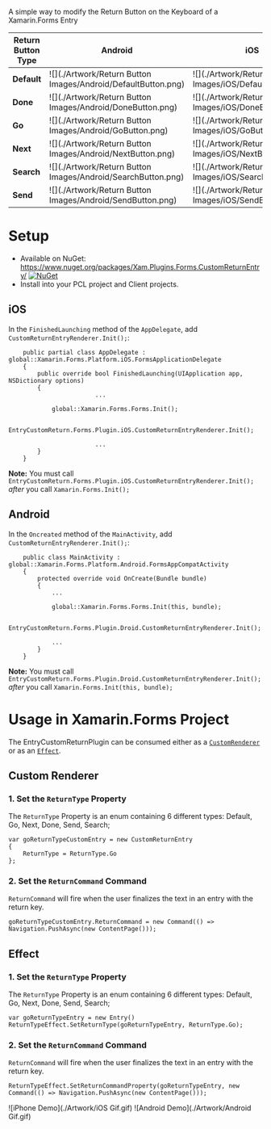 A simple way to modify the Return Button on the Keyboard of a Xamarin.Forms Entry

| Return Button Type | Android | iOS |
|--------------------|---------|-----|
| **Default**            |![](./Artwork/Return Button Images/Android/DefaultButton.png)|![](./Artwork/Return Button Images/iOS/DefaultButton.png)|
| **Done**            |![](./Artwork/Return Button Images/Android/DoneButton.png)|![](./Artwork/Return Button Images/iOS/DoneButton.png)|
| **Go**            |![](./Artwork/Return Button Images/Android/GoButton.png)|![](./Artwork/Return Button Images/iOS/GoButton.png)|
| **Next**            |![](./Artwork/Return Button Images/Android/NextButton.png)|![](./Artwork/Return Button Images/iOS/NextButton.png)|
| **Search**            |![](./Artwork/Return Button Images/Android/SearchButton.png)|![](./Artwork/Return Button Images/iOS/SearchButton.png)|
| **Send**            |![](./Artwork/Return Button Images/Android/SendButton.png)|![](./Artwork/Return Button Images/iOS/SendButton.png)|

# Setup 

* Available on NuGet: https://www.nuget.org/packages/Xam.Plugins.Forms.CustomReturnEntry/ [![NuGet](https://img.shields.io/nuget/v/Xam.Plugins.Forms.CustomReturnEntry.svg?label=NuGet)](https://www.nuget.org/packages/Xam.Plugins.Forms.CustomReturnEntry/)
* Install into your PCL project and Client projects.

## iOS
In the `FinishedLaunching` method of the `AppDelegate`, add `CustomReturnEntryRenderer.Init();`:
```
	public partial class AppDelegate : global::Xamarin.Forms.Platform.iOS.FormsApplicationDelegate
	{
		public override bool FinishedLaunching(UIApplication app, NSDictionary options)
		{
                        ...
      
			global::Xamarin.Forms.Forms.Init();

			EntryCustomReturn.Forms.Plugin.iOS.CustomReturnEntryRenderer.Init();
  
                        ...
		}
	}
```

**Note:** You must call  `EntryCustomReturn.Forms.Plugin.iOS.CustomReturnEntryRenderer.Init();` *after* you call `Xamarin.Forms.Init();`

## Android
In the `Oncreated` method of the `MainActivity`, add `CustomReturnEntryRenderer.Init();`:
```
	public class MainActivity : global::Xamarin.Forms.Platform.Android.FormsAppCompatActivity
	{
		protected override void OnCreate(Bundle bundle)
		{
			...

			global::Xamarin.Forms.Forms.Init(this, bundle);

			EntryCustomReturn.Forms.Plugin.Droid.CustomReturnEntryRenderer.Init();

			...
		}
	}
```
**Note:** You must call  `EntryCustomReturn.Forms.Plugin.Droid.CustomReturnEntryRenderer.Init();` *after* you call `Xamarin.Forms.Init(this, bundle);`

# Usage in Xamarin.Forms Project
The EntryCustomReturnPlugin can be consumed either as a [`CustomRenderer`](https://developer.xamarin.com/guides/xamarin-forms/custom-renderer/entry/#Consuming_the_Custom_Control/) or as an [`Effect`](https://developer.xamarin.com/guides/xamarin-forms/effects/creating/#Consuming_the_Effect_in_C).

## Custom Renderer

### 1. Set the `ReturnType` Property
 
The `ReturnType` Property is an enum containing 6 different types: Default, Go, Next, Done, Send, Search;

```
var goReturnTypeCustomEntry = new CustomReturnEntry
{
	ReturnType = ReturnType.Go
};
```

### 2. Set the `ReturnCommand` Command
 
 `ReturnCommand` will fire when the user finalizes the text in an entry with the return key.
 
```
goReturnTypeCustomEntry.ReturnCommand = new Command(() => Navigation.PushAsync(new ContentPage())); 
```

## Effect

### 1. Set the `ReturnType` Property

The `ReturnType` Property is an enum containing 6 different types: Default, Go, Next, Done, Send, Search;

```
var goReturnTypeEntry = new Entry()
ReturnTypeEffect.SetReturnType(goReturnTypeEntry, ReturnType.Go);
```

### 2. Set the `ReturnCommand` Command
 
 `ReturnCommand` will fire when the user finalizes the text in an entry with the return key.
 ```
 ReturnTypeEffect.SetReturnCommandProperty(goReturnTypeEntry, new Command(() => Navigation.PushAsync(new ContentPage()));
 ```

![iPhone Demo](./Artwork/iOS Gif.gif)
![Android Demo](./Artwork/Android Gif.gif)
